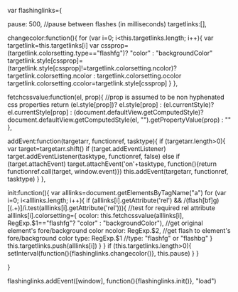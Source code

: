 var flashinglinks={

pause: 500, //pause between flashes (in milliseconds)
targetlinks:[],

changecolor:function(){
	for (var i=0; i<this.targetlinks.length; i++){
		var targetlink=this.targetlinks[i]
		var cssprop=(targetlink.colorsetting.type=="flashfg")? "color" : "backgroundColor"
		targetlink.style[cssprop]=(targetlink.style[cssprop]!=targetlink.colorsetting.ncolor)? targetlink.colorsetting.ncolor : targetlink.colorsetting.ocolor
		targetlink.colorsetting.ccolor=targetlink.style[cssprop]
	}
},

fetchcssvalue:function(el, prop){ //prop is assumed to be non hyphenated css properties
	return (el.style[prop])? el.style[prop] : (el.currentStyle)? el.currentStyle[prop] : (document.defaultView.getComputedStyle)? document.defaultView.getComputedStyle(el, "").getPropertyValue(prop) : ""
},


addEvent:function(targetarr, functionref, tasktype){
	if (targetarr.length>0){
		var target=targetarr.shift()
		if (target.addEventListener)
			target.addEventListener(tasktype, functionref, false)
		else if (target.attachEvent)
			target.attachEvent('on'+tasktype, function(){return functionref.call(target, window.event)})
		this.addEvent(targetarr, functionref, tasktype)
	}
},

init:function(){
	var alllinks=document.getElementsByTagName("a")
	for (var i=0; i<alllinks.length; i++){
		if (alllinks[i].getAttribute('rel') && /(flash[bf]g)\[(.+)\]/i.test(alllinks[i].getAttribute('rel'))){ //test for required rel attribute
			alllinks[i].colorsetting={
				ocolor: this.fetchcssvalue(alllinks[i], RegExp.$1=="flashfg"? "color" : "backgroundColor"), //get original element's fore/background color
				ncolor: RegExp.$2, //get flash to element's fore/background color
				type: RegExp.$1 //type: "flashfg" or "flashbg"
			}
			this.targetlinks.push(alllinks[i])
		}
	}
	if (this.targetlinks.length>0){
		setInterval(function(){flashinglinks.changecolor()}, this.pause)
	}
}

}

flashinglinks.addEvent([window], function(){flashinglinks.init()}, "load")
